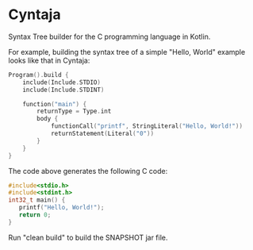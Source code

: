 # Cyntaja
Syntax Tree builder for the C programming language in Kotlin.

For example, building the syntax tree of a simple "Hello, World" example looks like that in Cyntaja:
```kotlin
Program().build {
    include(Include.STDIO)
    include(Include.STDINT)

    function("main") {
        returnType = Type.int
        body {
            functionCall("printf", StringLiteral("Hello, World!"))
            returnStatement(Literal("0"))
        }
    }
}
```
The code above generates the following C code:
```c
#include<stdio.h>
#include<stdint.h>
int32_t main() {
   printf("Hello, World!");
   return 0;
}
```

Run "clean build" to build the SNAPSHOT jar file.